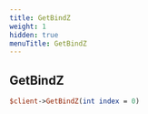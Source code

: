 ```yaml
---
title: GetBindZ
weight: 1
hidden: true
menuTitle: GetBindZ
---
```

## GetBindZ
```perl
$client->GetBindZ(int index = 0)
```